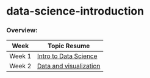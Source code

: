 # data-science-introduction


### Overview:

|Week|Topic Resume|
|--------|--------|
|Week 1 | [Intro to Data Science](./Lecture-summaries/Intro-to-data-science.md)|
|Week 2 | [Data and visualization](./Lecture-summaries/Data-and-visualization.md)|